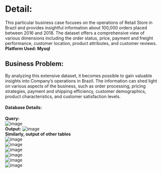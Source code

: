 # Detail:
This particular business case focuses on the operations of Retail Store in Brazil and provides insightful information about 100,000 orders placed between 2016 and 2018. The dataset offers a comprehensive view of various dimensions including the order status, price, payment and freight performance, customer location, product attributes, and customer reviews.<br>
**Platform Used: Mysql**

## Business Problem:
By analyzing this extensive dataset, it becomes possible to gain valuable insights into Company’s operations in Brazil. The information can shed light on various aspects of the business, such as order processing, pricing strategies, payment and shipping efficiency, customer demographics, product characteristics, and customer satisfaction levels.

#### Database Details:
**Query:**<br>
![image](https://github.com/IshanSarkar/Portfolio/assets/160044904/07bd3088-4175-4625-9221-b233f0041cb7)<br>
**Output:**
![image](https://github.com/IshanSarkar/Portfolio/assets/160044904/72d5283d-dfd6-4cfd-b1cf-62635d5ac2c9)<br>
**Similarly, output of other tables**<br>
![image](https://github.com/IshanSarkar/Portfolio/assets/160044904/baf0afae-6562-4a65-814f-30bc53a6f680)<br>
![image](https://github.com/IshanSarkar/Portfolio/assets/160044904/c048ea9c-50e0-4a57-9330-4b6db06eaa69)<br>
![image](https://github.com/IshanSarkar/Portfolio/assets/160044904/ad6784df-deae-4a2c-b68d-ee07b39ef74f)<br>
![image](https://github.com/IshanSarkar/Portfolio/assets/160044904/3f0e403a-2e64-4865-9035-281606a4b2f4)<br>
![image](https://github.com/IshanSarkar/Portfolio/assets/160044904/b22fdd75-b060-44a3-8c8e-0ae3c7af6972)<br>
![image](https://github.com/IshanSarkar/Portfolio/assets/160044904/bf676bda-cf17-4838-be77-4aff1221c25f)<br>


